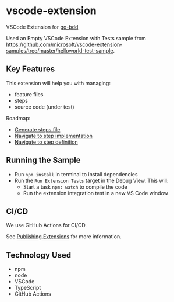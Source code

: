 # vscode-extension

VSCode Extension for [go-bdd](https://github.com/go-bdd/gobdd)

Used an Empty VSCode Extension with Tests sample from <https://github.com/microsoft/vscode-extension-samples/tree/master/helloworld-test-sample>.

## Key Features

This extension will help you with managing:

* feature files
* steps
* source code (under test)

Roadmap:

* [Generate steps file](./USECASES.md#Generate-steps-file)
* [Navigate to step implementation](./USECASES.md#Navigate-to-step-implementation)
* [Navigate to step definition](./USECASES.md#Navigate-to-step-definition)

## Running the Sample

* Run `npm install` in terminal to install dependencies
* Run the `Run Extension Tests` target in the Debug View. This will:
  * Start a task `npm: watch` to compile the code
  * Run the extension integration test in a new VS Code window

## CI/CD

We use GitHub Actions for CI/CD.

See [Publishing Extensions](https://code.visualstudio.com/api/working-with-extensions/publishing-extension) for more information.

## Technology Used

* npm
* node
* VSCode
* TypeScript
* GitHub Actions
